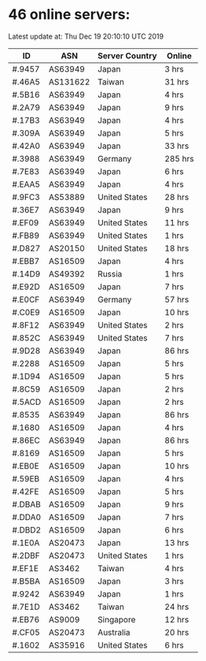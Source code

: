 # 46 online servers:

Latest update at: Thu Dec 19 20:10:10 UTC 2019

| ID | ASN | Server Country | Online |
| -- | --- | -------------- | ------ |
| #.9457 | AS63949 | Japan | 3 hrs |
| #.46A5 | AS131622 | Taiwan | 31 hrs |
| #.5B16 | AS63949 | Japan | 4 hrs |
| #.2A79 | AS63949 | Japan | 9 hrs |
| #.17B3 | AS63949 | Japan | 4 hrs |
| #.309A | AS63949 | Japan | 5 hrs |
| #.42A0 | AS63949 | Japan | 33 hrs |
| #.3988 | AS63949 | Germany | 285 hrs |
| #.7E83 | AS63949 | Japan | 6 hrs |
| #.EAA5 | AS63949 | Japan | 4 hrs |
| #.9FC3 | AS53889 | United States | 28 hrs |
| #.36E7 | AS63949 | Japan | 9 hrs |
| #.EF09 | AS63949 | United States | 11 hrs |
| #.FB89 | AS63949 | United States | 1 hrs |
| #.D827 | AS20150 | United States | 18 hrs |
| #.EBB7 | AS16509 | Japan | 4 hrs |
| #.14D9 | AS49392 | Russia | 1 hrs |
| #.E92D | AS16509 | Japan | 7 hrs |
| #.E0CF | AS63949 | Germany | 57 hrs |
| #.C0E9 | AS16509 | Japan | 10 hrs |
| #.8F12 | AS63949 | United States | 2 hrs |
| #.852C | AS63949 | United States | 7 hrs |
| #.9D28 | AS63949 | Japan | 86 hrs |
| #.2288 | AS16509 | Japan | 5 hrs |
| #.1D94 | AS16509 | Japan | 5 hrs |
| #.8C59 | AS16509 | Japan | 2 hrs |
| #.5ACD | AS16509 | Japan | 2 hrs |
| #.8535 | AS63949 | Japan | 86 hrs |
| #.1680 | AS16509 | Japan | 4 hrs |
| #.86EC | AS63949 | Japan | 86 hrs |
| #.8169 | AS16509 | Japan | 5 hrs |
| #.EB0E | AS16509 | Japan | 10 hrs |
| #.59EB | AS16509 | Japan | 4 hrs |
| #.42FE | AS16509 | Japan | 5 hrs |
| #.DBAB | AS16509 | Japan | 9 hrs |
| #.DDA0 | AS16509 | Japan | 7 hrs |
| #.DBD2 | AS16509 | Japan | 6 hrs |
| #.1E0A | AS20473 | Japan | 13 hrs |
| #.2DBF | AS20473 | United States | 1 hrs |
| #.EF1E | AS3462 | Taiwan | 4 hrs |
| #.B5BA | AS16509 | Japan | 3 hrs |
| #.9242 | AS63949 | Japan | 1 hrs |
| #.7E1D | AS3462 | Taiwan | 24 hrs |
| #.EB76 | AS9009 | Singapore | 12 hrs |
| #.CF05 | AS20473 | Australia | 20 hrs |
| #.1602 | AS35916 | United States | 6 hrs |

